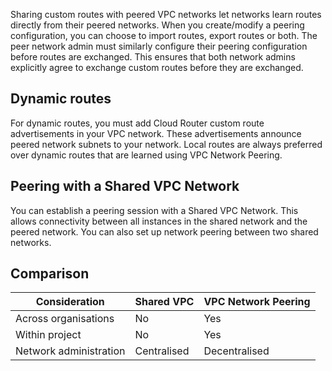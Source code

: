 Sharing custom routes with peered VPC networks let networks learn routes directly from their peered networks.
When you create/modify a peering configuration, you can choose to import routes, export routes or both.
The peer network admin must similarly configure their peering configuration before routes are exchanged.
This ensures that both network admins explicitly agree to exchange custom routes before they are exchanged.

## Dynamic routes
For dynamic routes, you must add Cloud Router custom route advertisements in your VPC network.
These advertisements announce peered network subnets to your network.
Local routes are always preferred over dynamic routes that are learned using VPC Network Peering.

## Peering with a Shared VPC Network
You can establish a peering session with a Shared VPC Network.
This allows connectivity between all instances in the shared network and the peered network.
You can also set up network peering between two shared networks.

## Comparison
| Consideration | Shared VPC | VPC Network Peering |
| ------------- | ---------- | ------------------- |
| Across organisations | No | Yes |
| Within project | No | Yes |
| Network administration | Centralised | Decentralised |
